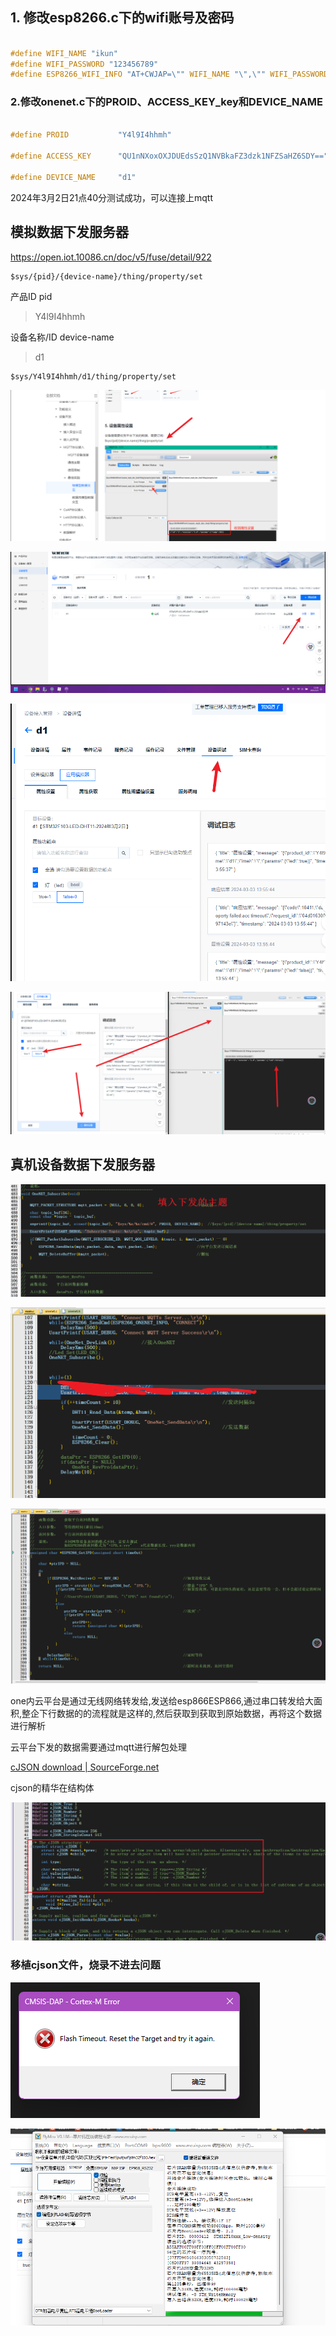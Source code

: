 













## 1. 修改esp8266.c下的wifi账号及密码

````C

#define WIFI_NAME "ikun"
#define WIFI_PASSWORD "123456789"
#define ESP8266_WIFI_INFO "AT+CWJAP=\"" WIFI_NAME "\",\"" WIFI_PASSWORD "\"\r\n"
````

### 2.修改onenet.c下的PROID、ACCESS_KEY_key和DEVICE_NAME

```C

#define PROID			"Y4l9I4hhmh"

#define ACCESS_KEY		"QU1nNXoxOXJDUEdsSzQ1NVBkaFZ3dzk1NFZSaHZ6SDY=="

#define DEVICE_NAME		"d1"
```

2024年3月2日21点40分测试成功，可以连接上mqtt





## 模拟数据下发服务器



https://open.iot.10086.cn/doc/v5/fuse/detail/922



```
$sys/{pid}/{device-name}/thing/property/set
```



产品ID  pid



> Y4l9I4hhmh



 设备名称/ID  device-name



> d1





```
$sys/Y4l9I4hhmh/d1/thing/property/set
```



![image-20240303135424439](README.assets/image-20240303135424439.png)





![image-20240303135635170](README.assets/image-20240303135635170.png)







![image-20240303135617062](README.assets/image-20240303135617062.png)



![image-20240303135602139](README.assets/image-20240303135602139.png)



## 真机设备数据下发服务器



![image-20240303181851869](README.assets/image-20240303181851869.png)





![image-20240303181901872](README.assets/image-20240303181901872.png)





![image-20240303181916754](README.assets/image-20240303181916754.png)





one内云平台是通过无线网络转发给,发送给esp866ESP866,通过串口转发给大面积,整企下行数据的的流程就是这样的,然后获取到获取到原始数据，再将这个数据进行解析





云平台下发的数据需要通过mqtt进行解包处理

[cJSON download | SourceForge.net](https://sourceforge.net/projects/cjson/)





cjson的精华在结构体

![image-20240303182006955](README.assets/image-20240303182006955.png)





### 移植cjson文件，烧录不进去问题

![image-20240303182012556](README.assets/image-20240303182012556.png)

![image-20240303182016046](README.assets/image-20240303182016046.png)